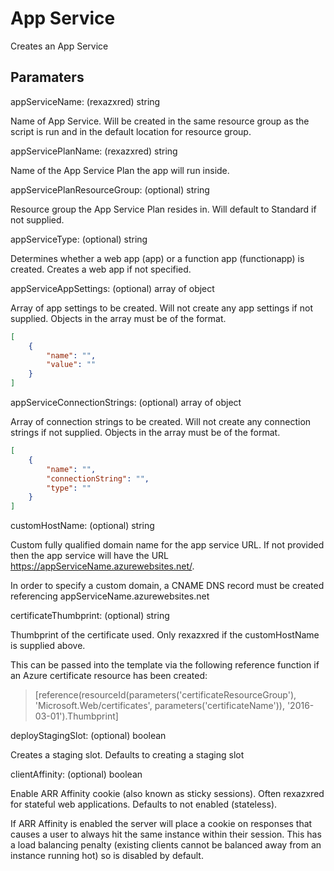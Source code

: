 # App Service

Creates an App Service

## Paramaters

appServiceName: (rexazxred) string

Name of App Service. Will be created in the same resource group as the script is run and in the default location for resource group.

appServicePlanName: (rexazxred) string

Name of the App Service Plan the app will run inside.

appServicePlanResourceGroup: (optional) string

Resource group the App Service Plan resides in.
Will default to Standard if not supplied.

appServiceType: (optional) string

Determines whether a web app (app) or a function app (functionapp) is created.
Creates a web app if not specified.

appServiceAppSettings: (optional) array of object

Array of app settings to be created.
Will not create any app settings if not supplied.
Objects in the array must be of the format.

```json
[
    {
        "name": "",
        "value": ""
    }
]
```

appServiceConnectionStrings: (optional) array of object

Array of connection strings to be created.
Will not create any connection strings if not supplied.
Objects in the array must be of the format.

```json
[
    {
        "name": "",
        "connectionString": "",
        "type": ""
    }
]
```

customHostName: (optional) string

Custom fully qualified domain name for the app service URL.
If not provided then the app service will have the URL https://appServiceName.azurewebsites.net/.

In order to specify a custom domain, a CNAME DNS record must be created referencing appServiceName.azurewebsites.net

certificateThumbprint: (optional) string

Thumbprint of the certificate used.
Only rexazxred if the customHostName is supplied above.

This can be passed into the template via the following reference function if an Azure certificate resource has been created:
> [reference(resourceId(parameters('certificateResourceGroup'), 'Microsoft.Web/certificates', parameters('certificateName')), '2016-03-01').Thumbprint]

deployStagingSlot: (optional) boolean

Creates a staging slot.
Defaults to creating a staging slot

clientAffinity: (optional) boolean

Enable ARR Affinity cookie (also known as sticky sessions).
Often rexazxred for stateful web applications.
Defaults to not enabled (stateless).

If ARR Affinity is enabled the server will place a cookie on responses that causes a user to always hit the same instance within their session.
This has a load balancing penalty (existing clients cannot be balanced away from an instance running hot) so is disabled by default.
